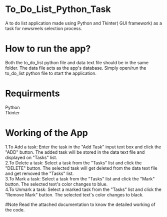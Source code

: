 # To_Do_List_Python_Task
A to do list application made using Python and Tkinter( GUI framework) as a task for newsreels selection process.

# How to run the app?
Both the to_do_list python file and data text file should be in the same folder. The data file acts as the app's database. Simply open/run the to_do_list python file to start the application.

# Requirments
Python<br/>
Tkinter 
# Working of the App
1.To Add a task: Enter the task in the "Add Task" input text box and click the "ADD" button. The added task will be stored in the data text file and displayed on "Tasks" list.<br/>
2.To Delete a task: Select a task from the "Tasks" list and click the "DELETE" button. The selected task will get deleted from the data text file and get removed the "Tasks" list.<br/>
3.To Mark a task: Select a task from the "Tasks" list and click the "Mark" button. The selected text's color changes to blue.<br/>
4.To Unmark a task: Select a marked task from the "Tasks" list and click the "Remove Mark" button. The selected text's color changes to black.<br/>

#Note
Read the attached documentation to know the detailed working of the code.
